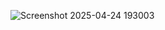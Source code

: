 
![Screenshot 2025-04-24 193003](https://github.com/user-attachments/assets/92711cba-a275-45e4-ba04-39592d2d1288)
